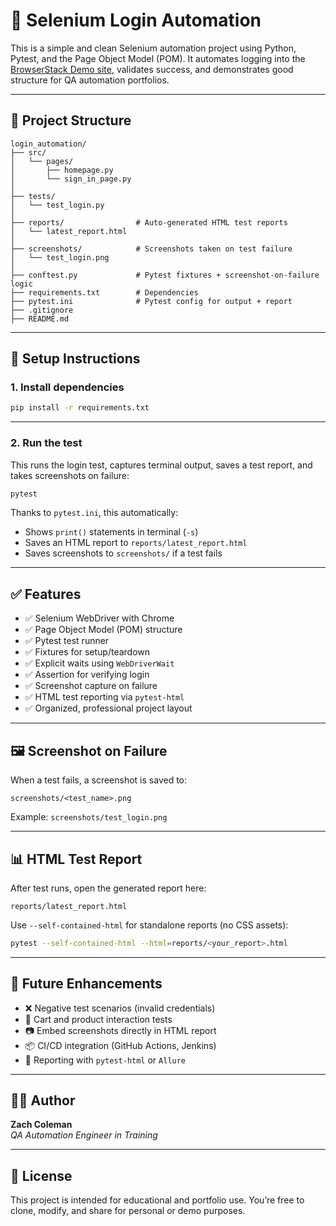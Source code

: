 # 🧪 Selenium Login Automation

This is a simple and clean Selenium automation project using Python, Pytest, and the Page Object Model (POM). It automates logging into the [BrowserStack Demo site](https://www.bstackdemo.com/), validates success, and demonstrates good structure for QA automation portfolios.

---

## 📁 Project Structure

```
login_automation/
├── src/
│   └── pages/
│       ├── homepage.py
│       └── sign_in_page.py
│
├── tests/
│   └── test_login.py
│
├── reports/                # Auto-generated HTML test reports
│   └── latest_report.html
│
├── screenshots/            # Screenshots taken on test failure
│   └── test_login.png
│
├── conftest.py             # Pytest fixtures + screenshot-on-failure logic
├── requirements.txt        # Dependencies
├── pytest.ini              # Pytest config for output + report
├── .gitignore
├── README.md
```

---

## 🔧 Setup Instructions

### 1. Install dependencies

```bash
pip install -r requirements.txt
```

---

### 2. Run the test

This runs the login test, captures terminal output, saves a test report, and takes screenshots on failure:

```bash
pytest
```

Thanks to `pytest.ini`, this automatically:
- Shows `print()` statements in terminal (`-s`)
- Saves an HTML report to `reports/latest_report.html`
- Saves screenshots to `screenshots/` if a test fails

---

## ✅ Features

- ✅ Selenium WebDriver with Chrome
- ✅ Page Object Model (POM) structure
- ✅ Pytest test runner
- ✅ Fixtures for setup/teardown
- ✅ Explicit waits using `WebDriverWait`
- ✅ Assertion for verifying login
- ✅ Screenshot capture on failure
- ✅ HTML test reporting via `pytest-html`
- ✅ Organized, professional project layout

---

## 🖼 Screenshot on Failure

When a test fails, a screenshot is saved to:

```
screenshots/<test_name>.png
```

Example: `screenshots/test_login.png`

---

## 📊 HTML Test Report

After test runs, open the generated report here:

```
reports/latest_report.html
```

Use `--self-contained-html` for standalone reports (no CSS assets):

```bash
pytest --self-contained-html --html=reports/<your_report>.html
```

---

## 🔮 Future Enhancements

- ❌ Negative test scenarios (invalid credentials)
- 🛒 Cart and product interaction tests
- 📷 Embed screenshots directly in HTML report
- 📦 CI/CD integration (GitHub Actions, Jenkins)
- 🧾 Reporting with `pytest-html` or `Allure`

---

## 👨‍💻 Author

**Zach Coleman**  
*QA Automation Engineer in Training*  
<!-- LinkedIn and GitHub coming soon -->

---

## 🏁 License

This project is intended for educational and portfolio use. You’re free to clone, modify, and share for personal or demo purposes.
